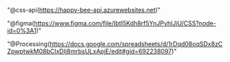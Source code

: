 "@css-api(https://happy-bee-api.azurewebsites.net)"
<!-- ![GitHub branch checks state](https://img.shields.io/github/checks-status/css-saler-system/css-api-ver2/develop?color=green) -->
"@figma(https://www.figma.com/file/IbtI5Kdh8rf5YnJPvhIJiU/CSS?node-id=0%3A1)"


"@Processing(https://docs.google.com/spreadsheets/d/1rDqd08oqSDx8zCZpwptwkM08bClxDIj8mrbsULxApjE/edit#gid=692238097)"
